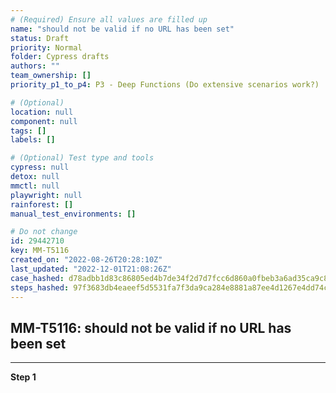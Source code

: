 ```yaml
---
# (Required) Ensure all values are filled up
name: "should not be valid if no URL has been set"
status: Draft
priority: Normal
folder: Cypress drafts
authors: ""
team_ownership: []
priority_p1_to_p4: P3 - Deep Functions (Do extensive scenarios work?)

# (Optional)
location: null
component: null
tags: []
labels: []

# (Optional) Test type and tools
cypress: null
detox: null
mmctl: null
playwright: null
rainforest: []
manual_test_environments: []

# Do not change
id: 29442710
key: MM-T5116
created_on: "2022-08-26T20:28:10Z"
last_updated: "2022-12-01T21:08:26Z"
case_hashed: d78adbb1d83c86805ed4b7de34f2d7d7fcc6d860a0fbeb3a6ad35ca9c8adb750fc4297c38e1a92ff40e603c1bb7c7644
steps_hashed: 97f3683db4eaeef5d5531fa7f3da9ca284e8881a87ee4d1267e4dd74c6ed9f072f466751c3066801a655928ba03982d3
---
```


<!-- (Auto-generated) Based on frontmatter's "key" and "name" -->

## MM-T5116: should not be valid if no URL has been set

---

**Step 1**
